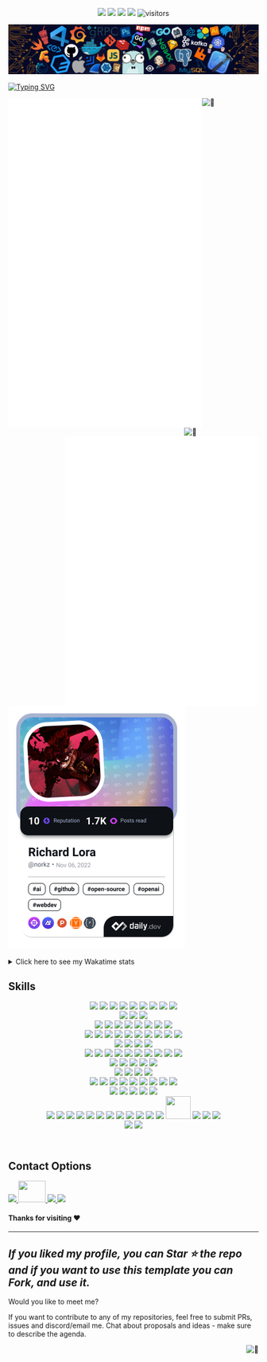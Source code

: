 <!-- my-icons -->
<p align="center">
    <a href="https://github.com/NorkzYT/NorkzYT" target="_blank" rel="noopener noreferrer">
    <img src="https://img.shields.io/badge/status-updating-brightgreen.svg"></a>
    <a href="https://github.com/NorkzYT/NorkzYT/graphs/contributors" target="_blank" rel="noopener noreferrer">
    <img src="https://img.shields.io/github/contributors/NorkzYT/NorkzYT?color=blue"></a>
    <a href="https://github.com/NorkzYT/NorkzYT/stargazers" target="_blank" rel="noopener noreferrer">
    <img src="https://img.shields.io/github/stars/NorkzYT/NorkzYT.svg?logo=github"></a>
    <a href="https://github.com/NorkzYT/NorkzYT/network/members" target="_blank" rel="noopener noreferrer">
    <img src="https://img.shields.io/github/forks/NorkzYT/NorkzYT.svg?color=blue&logo=github"></a>
    <img src="https://visitor-badge.laobi.icu/badge?page_id=NorkzYT.NorkzYT" alt="visitors"/>   
</p>

<!-- my-header-img -->
![](./src/header_.png)

<!-- my-ticker -->    
[![Typing SVG](https://readme-typing-svg.herokuapp.com?font=Square+Peg&size=50&color=019EFF&center=true&vCenter=true&width=500&height=60&lines=Hey%2C+I'm+Richard+Lora;A+Polymath+Technologist)](https://git.io/typing-svg)


<!-- My Metrics -->    
[<img align="left" width="390" alt="🦑" src="https://raw.githubusercontent.com/NorkzYT/NorkzYT/metrics-renders/general.svg">](#)
[<img align="right" width="150" alt="🦑" src="https://count.getloli.com/get/@:NorkzYT?theme=rule34">](https://youtu.be/9vZUbyM5PxY)


<!--
[<img align="right" width="390" alt="🦑" src="https://gist.githubusercontent.com/lowlighter/3c6eaedf50273adfb7a510822672f570/raw/medias.svg?p">](#)
<img align="right" width="390" height="31" alt="🦑" src="https://gist.githubusercontent.com/lowlighter/3c6eaedf50273adfb7a510822672f570/raw/placeholder.svg"> 
[<img align="left" width="390" alt="🦑" src="https://gist.githubusercontent.com/lowlighter/3c6eaedf50273adfb7a510822672f570/raw/sponsors.svg">](https://github.com/sponsors/lowlighter)
-->

[<img align="right" width="390" alt="🦑" src="https://raw.githubusercontent.com/NorkzYT/NorkzYT/metrics-renders/achievements.svg">](#)

<img width="100%" height="30" alt="🦑" src="https://gist.githubusercontent.com/lowlighter/3c6eaedf50273adfb7a510822672f570/raw/placeholder.svg"> 

<a href="https://app.daily.dev/norkz"><img src="https://github.com/NorkzYT/NorkzYT/blob/main/devcard.png" width="356" alt="Richard Lora's Dev Card"/></a>

<details>
  <summary>Click here to see my Wakatime stats</summary>
  <br />
  <a href="https://wakatime.com/@norkz"><img src="https://github-readme-stats.vercel.app/api/wakatime?username=norkz&theme=tokyonight&layout=compact" /></a>
</details>

<h2>Skills</h2>
<p align="center">
    <!-- Frontend Development -->
    <a href="https://reactjs.org/" target="_blank" rel="noopener noreferrer"><img src="https://skillicons.dev/icons?i=react" /></a>
    <a href="https://nextjs.org/" target="_blank" rel="noopener noreferrer"><img src="https://skillicons.dev/icons?i=nextjs" /></a>
    <a href="https://angular.io/" target="_blank" rel="noopener noreferrer"><img src="https://skillicons.dev/icons?i=angular" /></a>
    <a href="https://mui.com/" target="_blank" rel="noopener noreferrer"><img src="https://skillicons.dev/icons?i=materialui" /></a>
    <a href="https://tailwindcss.com/" target="_blank" rel="noopener noreferrer"><img src="https://skillicons.dev/icons?i=tailwind" /></a>
    <a href="https://sass-lang.com/" target="_blank" rel="noopener noreferrer"><img src="https://skillicons.dev/icons?i=sass" /></a>
    <a href="https://emotion.sh/" target="_blank" rel="noopener noreferrer"><img src="https://skillicons.dev/icons?i=emotion" /></a>
    <a href="https://www.styled-components.com/" target="_blank" rel="noopener noreferrer"><img src="https://skillicons.dev/icons?i=styledcomponents" /></a>
    <a href="https://getbootstrap.com/" target="_blank" rel="noopener noreferrer"><img src="https://skillicons.dev/icons?i=bootstrap" /></a>
    <br>
    <!-- CSS/HTML & Templating -->
    <a href="https://www.w3schools.com/html/" target="_blank" rel="noopener noreferrer"><img src="https://skillicons.dev/icons?i=html" /></a>
    <a href="https://www.w3schools.com/css/" target="_blank" rel="noopener noreferrer"><img src="https://skillicons.dev/icons?i=css" /></a>
    <a href="https://htmx.org/" target="_blank" rel="noopener noreferrer"><img src="https://skillicons.dev/icons?i=htmlx" /></a>
    <br>
    <!-- JavaScript & Frameworks -->
    <a href="https://www.javascript.com/" target="_blank" rel="noopener noreferrer"><img src="https://skillicons.dev/icons?i=js" /></a>
    <a href="https://www.typescriptlang.org/" target="_blank" rel="noopener noreferrer"><img src="https://skillicons.dev/icons?i=ts" /></a>
    <a href="https://jestjs.io/" target="_blank" rel="noopener noreferrer"><img src="https://skillicons.dev/icons?i=jest" /></a>
    <a href="https://www.npmjs.com/" target="_blank" rel="noopener noreferrer"><img src="https://skillicons.dev/icons?i=npm" /></a>
    <a href="https://yarnpkg.com/" target="_blank" rel="noopener noreferrer"><img src="https://skillicons.dev/icons?i=yarn" /></a>
    <a href="https://pnpm.io/" target="_blank" rel="noopener noreferrer"><img src="https://skillicons.dev/icons?i=pnpm" /></a>
    <a href="https://webpack.js.org/" target="_blank" rel="noopener noreferrer"><img src="https://skillicons.dev/icons?i=webpack" /></a>
    <a href="https://babeljs.io/" target="_blank" rel="noopener noreferrer"><img src="https://skillicons.dev/icons?i=babel" /></a>
    <br>
    <!-- Backend & Database -->
    <a href="https://nodejs.org/" target="_blank" rel="noopener noreferrer"><img src="https://skillicons.dev/icons?i=nodejs" /></a>
    <a href="https://expressjs.com" target="_blank" rel="noopener noreferrer"><img src="https://skillicons.dev/icons?i=express" /></a>
    <a href="https://flask.palletsprojects.com/" target="_blank" rel="noopener noreferrer"><img src="https://skillicons.dev/icons?i=flask" /></a>
    <a href="https://fastapi.tiangolo.com/" target="_blank" rel="noopener noreferrer"><img src="https://skillicons.dev/icons?i=fastapi" /></a>
    <a href="https://www.djangoproject.com" target="_blank" rel="noopener noreferrer"><img src="https://skillicons.dev/icons?i=django" /></a>
    <a href="https://www.prisma.io/" target="_blank" rel="noopener noreferrer"><img src="https://skillicons.dev/icons?i=prisma" /></a>
    <a href="https://www.mysql.com/" target="_blank" rel="noopener noreferrer"><img src="https://skillicons.dev/icons?i=mysql" /></a>
    <a href="https://www.postgresql.org/" target="_blank" rel="noopener noreferrer"><img src="https://skillicons.dev/icons?i=postgres" /></a>
    <a href="https://www.mongodb.com/" target="_blank" rel="noopener noreferrer"><img src="https://skillicons.dev/icons?i=mongodb" /></a>
    <a href="https://www.sqlite.org/index.html" target="_blank" rel="noopener noreferrer"><img src="https://skillicons.dev/icons?i=sqlite" /></a>
    <br>
    <!-- Programming Languages -->
    <a href="https://www.w3schools.com/c/c_intro.php" target="_blank" rel="noopener noreferrer"><img src="https://skillicons.dev/icons?i=c" /></a>
    <a href="https://www.w3schools.com/cpp/default.asp" target="_blank" rel="noopener noreferrer"><img src="https://skillicons.dev/icons?i=cpp" /></a>
    <a href="https://go.dev/" target="_blank" rel="noopener noreferrer"><img src="https://skillicons.dev/icons?i=go" /></a>
    <a href="https://www.rust-lang.org/" target="_blank" rel="noopener noreferrer"><img src="https://skillicons.dev/icons?i=rust" /></a>
    <br>
    <!-- DevOps, Cloud, & Version Control -->
    <a href="https://git-scm.com/" target="_blank" rel="noopener noreferrer"><img src="https://skillicons.dev/icons?i=git" /></a>
    <a href="https://github.com/" target="_blank" rel="noopener noreferrer"><img src="https://skillicons.dev/icons?i=github" /></a>
    <a href="https://about.gitlab.com/" target="_blank" rel="noopener noreferrer"><img src="https://skillicons.dev/icons?i=gitlab" /></a>
    <a href="https://github.com/features/actions" target="_blank" rel="noopener noreferrer"><img src="https://skillicons.dev/icons?i=githubactions" /></a>
    <a href="https://docker.com/" target="_blank" rel="noopener noreferrer"><img src="https://skillicons.dev/icons?i=docker" /></a>
    <a href="https://kubernetes.io/" target="_blank" rel="noopener noreferrer"><img src="https://skillicons.dev/icons?i=kubernetes" /></a>
    <a href="https://vercel.com/" target="_blank" rel="noopener noreferrer"><img src="https://skillicons.dev/icons?i=vercel" /></a>
    <a href="https://cloudflare.com/" target="_blank" rel="noopener noreferrer"><img src="https://skillicons.dev/icons?i=cloudflare" /></a>
    <a href="https://firebase.google.com/" target="_blank" rel="noopener noreferrer"><img src="https://skillicons.dev/icons?i=firebase" /></a>
    <a href="https://gcp.cloud.google.com/" target="_blank" rel="noopener noreferrer"><img src="https://skillicons.dev/icons?i=gcp" /></a>
    <br>
    <!-- Testing & Monitoring -->
    <a href="https://www.cypress.io/" target="_blank" rel="noopener noreferrer"><img src="https://skillicons.dev/icons?i=cypress" /></a>
    <a href="https://jestjs.io/" target="_blank" rel="noopener noreferrer"><img src="https://skillicons.dev/icons?i=jest" /></a>
    <a href="https://www.selenium.dev/" target="_blank" rel="noopener noreferrer"><img src="https://skillicons.dev/icons?i=selenium" /></a>
    <a href="https://prometheus.io/" target="_blank" rel="noopener noreferrer"><img src="https://skillicons.dev/icons?i=prometheus" /></a>
    <a href="https://grafana.com/" target="_blank" rel="noopener noreferrer"><img src="https://skillicons.dev/icons?i=grafana" /></a>
    <br>
    <!-- Productivity & Collaboration Tools -->
    <a href="https://www.notion.so/" target="_blank" rel="noopener noreferrer"><img src="https://skillicons.dev/icons?i=notion" /></a>
    <a href="https://obsidian.md/" target="_blank" rel="noopener noreferrer"><img src="https://skillicons.dev/icons?i=obsidian" /></a>
    <a href="https://discord.com/" target="_blank" rel="noopener noreferrer"><img src="https://skillicons.dev/icons?i=discord" /></a>
    <a href="https://www.markdownguide.org/" target="_blank" rel="noopener noreferrer"><img src="https://skillicons.dev/icons?i=md" /></a>
    <br>
    <!-- Other Technologies -->
    <a href="https://www.debian.org/" target="_blank" rel="noopener noreferrer"><img src="https://skillicons.dev/icons?i=debian" /></a>
    <a href="https://www.linux.org/" target="_blank" rel="noopener noreferrer"><img src="https://skillicons.dev/icons?i=linux" /></a>
    <a href="https://ubuntu.com/" target="_blank" rel="noopener noreferrer"><img src="https://skillicons.dev/icons?i=ubuntu" /></a>
    <a href="https://linuxmint.com/" target="_blank" rel="noopener noreferrer"><img src="https://skillicons.dev/icons?i=mint" /></a>
    <a href="https://www.kali.org/" target="_blank" rel="noopener noreferrer"><img src="https://skillicons.dev/icons?i=kali" /></a>
    <a href="https://www.raspberrypi.com/" target="_blank" rel="noopener noreferrer"><img src="https://skillicons.dev/icons?i=raspberrypi" /></a>
    <a href="https://www.ansible.com/" target="_blank" rel="noopener noreferrer"><img src="https://skillicons.dev/icons?i=ansible" /></a>
    <a href="https://www.gnu.org/software/bash/" target="_blank" rel="noopener noreferrer"><img src="https://skillicons.dev/icons?i=bash" /></a>
    <a href="https://docs.microsoft.com/en-us/powershell/" target="_blank" rel="noopener noreferrer"><img src="https://skillicons.dev/icons?i=powershell" /></a>
    <br>
    <!-- Creative Tools -->
    <a href="https://www.figma.com/" target="_blank" rel="noopener noreferrer"><img src="https://skillicons.dev/icons?i=figma" /></a>
    <a href="https://www.adobe.com/products/photoshop.html" target="_blank" rel="noopener noreferrer"><img src="https://skillicons.dev/icons?i=ps" /></a>
    <a href="https://www.adobe.com/products/aftereffects.html" target="_blank" rel="noopener noreferrer"><img src="https://skillicons.dev/icons?i=ae" /></a>
    <a href="https://www.adobe.com/products/premiere.html" target="_blank" rel="noopener noreferrer"><img src="https://skillicons.dev/icons?i=pr" /></a>
    <a href="https://www.blender.org/" target="_blank" rel="noopener noreferrer"><img src="https://skillicons.dev/icons?i=blender" /></a>
    <br>
    <!-- Additional Tools & Technologies -->
    <a href="https://bun.sh/" target="_blank" rel="noopener noreferrer"><img src="https://skillicons.dev/icons?i=bun" /></a>
    <a href="https://regex101.com/" target="_blank" rel="noopener noreferrer"><img src="https://skillicons.dev/icons?i=regex" /></a>
    <a href="https://supabase.com/" target="_blank" rel="noopener noreferrer"><img src="https://skillicons.dev/icons?i=supabase" /></a>
    <a href="https://code.visualstudio.com/" target="_blank" rel="noopener noreferrer"><img src="https://skillicons.dev/icons?i=vscode" /></a>
    <a href="https://pptr.dev/" target="_blank" rel="noopener noreferrer"><img src="https://skillicons.dev/icons?i=bots" /></a>
    <a href="https://discord.js.org/" target="_blank" rel="noopener noreferrer"><img src="https://skillicons.dev/icons?i=discordjs" /></a>
    <a href="https://www.tensorflow.org/" target="_blank" rel="noopener noreferrer"><img src="https://skillicons.dev/icons?i=tensorflow" /></a>
    <a href="https://www.anaconda.com/" target="_blank" rel="noopener noreferrer"><img src="https://skillicons.dev/icons?i=anaconda" /></a>
    <a href="https://rabbitmq-website.pages.dev/" target="_blank" rel="noopener noreferrer"><img src="https://skillicons.dev/icons?i=rabbitmq" /></a>
    <a href="https://www.postman.com/" target="_blank" rel="noopener noreferrer"><img src="https://skillicons.dev/icons?i=postman" /></a>
    <a href="https://www.nginx.com/" target="_blank" rel="noopener noreferrer"><img src="https://skillicons.dev/icons?i=nginx" /></a>
    <a href="https://www.elastic.co/elasticsearch" target="_blank" rel="noopener noreferrer"><img src="https://skillicons.dev/icons?i=elasticsearch" /></a>
    <a href="https://bitwarden.com/" target="_blank" rel="noopener noreferrer"><img src="https://www.vectorlogo.zone/logos/bitwarden/bitwarden-icon.svg" width="50" height="46"/></a>
    <a href="https://graphql.org/" target="_blank" rel="noopener noreferrer"><img src="https://skillicons.dev/icons?i=graphql" /></a>
    <a href="https://codepen.io/" target="_blank" rel="noopener noreferrer"><img src="https://skillicons.dev/icons?i=codepen" /></a>
    <a href="https://workers.cloudflare.com/" target="_blank" rel="noopener noreferrer"><img src="https://skillicons.dev/icons?i=workers" /></a>
    <br>
    <!-- Dev Platforms & APIs -->
    <a href="https://stackoverflow.com/" target="_blank" rel="noopener noreferrer"><img src="https://skillicons.dev/icons?i=stackoverflow" /></a>
    <a href="https://dev.to/" target="_blank" rel="noopener noreferrer"><img src="https://skillicons.dev/icons?i=devto" /></a>
    <br>
</p>
<br>

<h2>Contact Options</h2>
<p>
    <a href="https://www.discordapp.com/users/282100214024896522" target="_blank" rel="noopener noreferrer">
    <img src=
    "https://skillicons.dev/icons?i=discord" />
    </a>
    <a href="mailto:richard@pcscorp.dev" target="_blank" rel="noopener noreferrer">
    <img  width="55" height="43" src=
    "https://imgur.com/tLzcLoU.png" />
    </a>
    <a href="https://twitter.com/PolymathNorkz" target="_blank" rel="noopener noreferrer">
    <img src=
    "https://skillicons.dev/icons?i=twitter" />
    </a>
    <a href="https://www.linkedin.com/in/richard-lora" target="_blank" rel="noopener noreferrer">
    <img src=
    "https://skillicons.dev/icons?i=linkedin" />
    </a>
</p>

<!--   GitHub stats graph -->
<!-- <h2> 📈 GitHub Activity Graph:</h2> -->

<!--  ![Norkz's GitHub activity graph](https://activity-graph.herokuapp.com/graph?username=NorkzYT&hide_border=true&theme=redical) -->




#### Thanks for visiting :heart:

---
  *If you liked my profile, you can Star ⭐ the repo and if you want to use this template you can Fork, and use it.*
---
Would you like to meet me?

If you want to contribute to any of my repositories, feel free to submit PRs, issues and discord/email me. Chat about proposals and ideas - make sure to describe the agenda.

[<img align="right" alt="🦑" src="https://user-images.githubusercontent.com/22963968/119890439-1ff29f00-bf38-11eb-8515-d0a9c3c8a6b6.png">](#)

<!-- Until that day: https://user-images.githubusercontent.com/22963968/159836902-a7553777-f1e2-49ed-90fc-9721322b3f44.png -->
<!-- The betrayer: https://user-images.githubusercontent.com/22963968/155458995-e4c24fff-d667-48cd-a1ce-1f66cd233a14.png -->
<!-- The world ender: https://user-images.githubusercontent.com/22963968/130322172-4e4996cd-eb3d-4013-9fc2-47e573413310.png -->
<!-- Farewell Miura: https://user-images.githubusercontent.com/22963968/119890439-1ff29f00-bf38-11eb-8515-d0a9c3c8a6b6.png -->
<!-- First steps with JavaScript: https://user-images.githubusercontent.com/22963968/114021347-e3c48b80-9870-11eb-8bc8-998bf39b4d0d.png -->

